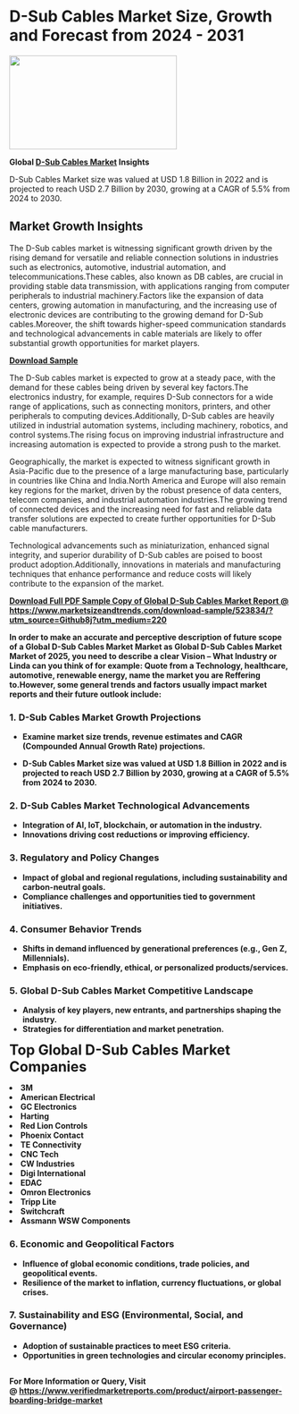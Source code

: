 <H1>D-Sub Cables Market Size, Growth and Forecast from 2024 - 2031</H1><img class="aligncenter size-medium wp-image-584254" src="https://thirdeyenews.in/wp-content/uploads/2024/09/Global-Market-Research-300x168.jpeg" alt="" width="300" height="168" /><p><strong>Global&nbsp;<a href="https://www.marketsizeandtrends.com/download-sample/523834/?utm_source=Github8j?utm_medium=220">D-Sub Cables Market</a> Insights</strong></p><p>D-Sub Cables Market size was valued at USD 1.8 Billion in 2022 and is projected to reach USD 2.7 Billion by 2030, growing at a CAGR of 5.5% from 2024 to 2030.</p><p><h2>Market Growth Insights</h2> <p>The D-Sub cables market is witnessing significant growth driven by the rising demand for versatile and reliable connection solutions in industries such as electronics, automotive, industrial automation, and telecommunications.These cables, also known as DB cables, are crucial in providing stable data transmission, with applications ranging from computer peripherals to industrial machinery.Factors like the expansion of data centers, growing automation in manufacturing, and the increasing use of electronic devices are contributing to the growing demand for D-Sub cables.Moreover, the shift towards higher-speed communication standards and technological advancements in cable materials are likely to offer substantial growth opportunities for market players.</p> <p><strong><a href="#">Download Sample</a></strong></p> <p>The D-Sub cables market is expected to grow at a steady pace, with the demand for these cables being driven by several key factors.The electronics industry, for example, requires D-Sub connectors for a wide range of applications, such as connecting monitors, printers, and other peripherals to computing devices.Additionally, D-Sub cables are heavily utilized in industrial automation systems, including machinery, robotics, and control systems.The rising focus on improving industrial infrastructure and increasing automation is expected to provide a strong push to the market.</p> <p>Geographically, the market is expected to witness significant growth in Asia-Pacific due to the presence of a large manufacturing base, particularly in countries like China and India.North America and Europe will also remain key regions for the market, driven by the robust presence of data centers, telecom companies, and industrial automation industries.The growing trend of connected devices and the increasing need for fast and reliable data transfer solutions are expected to create further opportunities for D-Sub cable manufacturers.</p> <p>Technological advancements such as miniaturization, enhanced signal integrity, and superior durability of D-Sub cables are poised to boost product adoption.Additionally, innovations in materials and manufacturing techniques that enhance performance and reduce costs will likely contribute to the expansion of the market.</p> <p><strong><a href="#"></p><p><span class=""><strong>Download Full PDF Sample Copy of Global D-Sub Cables Market Report</strong> @ <a href="https://www.marketsizeandtrends.com/download-sample/523834/?utm_source=Github8j?utm_medium=220" target="_blank">https://www.marketsizeandtrends.com/download-sample/523834/?utm_source=Github8j?utm_medium=220</a></span></p><p>In order to make an accurate and perceptive description of future scope of a Global&nbsp;D-Sub Cables Market Market as Global&nbsp;D-Sub Cables Market Market of 2025, you need to describe a clear Vision &ndash; What Industry or Linda can you think of for example: Quote from a Technology, healthcare, automotive, renewable energy, name the market you are Reffering to.However, some general trends and factors usually impact market reports and their future outlook include:</p><h3>1.&nbsp;<strong>D-Sub Cables Market Growth Projections</strong></h3><ul><li>Examine market size trends, revenue estimates and CAGR (Compounded Annual Growth Rate) projections.</li><li><p>D-Sub Cables Market size was valued at USD 1.8 Billion in 2022 and is projected to reach USD 2.7 Billion by 2030, growing at a CAGR of 5.5% from 2024 to 2030.</p></li></ul><h3>2.&nbsp;<strong>D-Sub Cables Market Technological Advancements</strong></h3><ul><li>Integration of AI, IoT, blockchain, or automation in the industry.</li><li>Innovations driving cost reductions or improving efficiency.</li></ul><h3>3.&nbsp;<strong>Regulatory and Policy Changes</strong></h3><ul><li>Impact of global and regional regulations, including sustainability and carbon-neutral goals.</li><li>Compliance challenges and opportunities tied to government initiatives.</li></ul><h3>4.&nbsp;<strong>Consumer Behavior Trends</strong></h3><ul><li>Shifts in demand influenced by generational preferences (e.g., Gen Z, Millennials).</li><li>Emphasis on eco-friendly, ethical, or personalized products/services.</li></ul><h3>5.&nbsp;<strong>Global D-Sub Cables Market Competitive Landscape</strong></h3><ul><li>Analysis of key players, new entrants, and partnerships shaping the industry.</li><li>Strategies for differentiation and market penetration.</li></ul><p data-pm-slice="1 1 []"><span style="color: inherit; font-family: inherit; font-size: 25px;">Top Global D-Sub Cables Market Companies</span></p><div class="" data-test-id=""><p><li>3M</li><li> American Electrical</li><li> GC Electronics</li><li> Harting</li><li> Red Lion Controls</li><li> Phoenix Contact</li><li> TE Connectivity</li><li> CNC Tech</li><li> CW Industries</li><li> Digi International</li><li> EDAC</li><li> Omron Electronics</li><li> Tripp Lite</li><li> Switchcraft</li><li> Assmann WSW Components</li></p></div><h3>6.&nbsp;<strong>Economic and Geopolitical Factors</strong></h3><ul><li>Influence of global economic conditions, trade policies, and geopolitical events.</li><li>Resilience of the market to inflation, currency fluctuations, or global crises.</li></ul><h3>7.&nbsp;<strong>Sustainability and ESG (Environmental, Social, and Governance)</strong></h3><ul><li>Adoption of sustainable practices to meet ESG criteria.</li><li>Opportunities in green technologies and circular economy principles.</li></ul><h2><strong style="font-size: 14px;">For More Information or Query, Visit @&nbsp;</strong><a style="background-color: #ffffff; font-size: 14px;" href="https://www.marketsizeandtrends.com/report/d-sub-cables-market/" target="_blank">https://www.verifiedmarketreports.com/product/airport-passenger-boarding-bridge-market</a></h2>